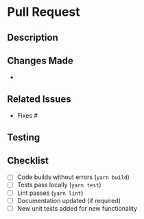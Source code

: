# Pull Request

## Description
<!-- Provide a brief description of the changes introduced by this PR -->

## Changes Made
<!-- List the key changes made in this PR -->
- 

## Related Issues
<!-- Link to any related issues that this PR addresses -->
- Fixes #

## Testing
<!-- Describe how the changes were tested -->

## Checklist
- [ ] Code builds without errors (`yarn build`)
- [ ] Tests pass locally (`yarn test`)
- [ ] Lint passes (`yarn lint`)
- [ ] Documentation updated (if required)
- [ ] New unit tests added for new functionality
